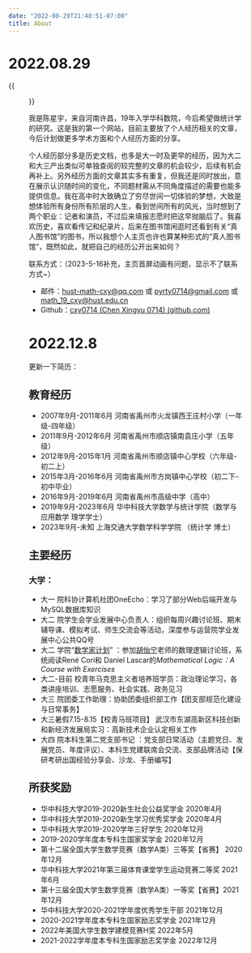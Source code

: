 ```yaml
---
date: "2022-08-29T21:48:51-07:00"
title: About
---
```


# 2022.08.29

{{<figure src="/media/about_my_photo.jpg" caption=" " width="640">}} 

我是陈星宇，来自河南许昌，19年入学华科数院，今后希望做统计学的研究。这是我的第一个网站，目前主要放了个人经历相关的文章，今后计划做更多学术方面和个人经历方面的分享。

个人经历部分多是历史文档，也多是大一时及更早的经历，因为大二和大三产出类似可单独查阅的较完整的文章的机会较少，后续有机会再补上。另外经历方面的文章其实多有重复，但我还是同时放出，意在展示认识随时间的变化，不同题材需从不同角度描述的需要也能多提供信息。我在高中时大致确立了穷尽世间一切体验的梦想，大致是想体验所有身份所有阶层的人生，看到世间所有的风光，当时想到了两个职业：记者和演员，不过后来填报志愿时把这早抛脑后了。我喜欢历史，喜欢看传记和纪录片，后来在图书馆闲逛时还看到有关“真人图书馆”的图书，所以我想个人主页也许也算某种形式的“真人图书馆”，既然如此，就把自己的经历公开出来如何？

联系方式：（2023-5-16补充，主页首屏动画有问题，显示不了联系方式~）

- 邮件：hust-math-cxy@qq.com 或 pyrty0714@gmail.com 或 math_19_cxy@hust.edu.cn
- Github：[cxy0714 (Chen Xingyu 0714) (github.com)](https://github.com/cxy0714)

# 2022.12.8

更新一下简历：

## 教育经历

- 2007年9月-2011年6月 河南省禹州市火龙镇西王庄村小学（一年级-四年级）
- 2011年9月-2012年6月 河南省禹州市顺店镇南袁庄小学（五年级）
- 2012年9月-2015年1月 河南省禹州市顺店镇中心学校（六年级-初二上）
- 2015年3月-2016年6月 河南省禹州市方岗镇中心学校（初二下-初中毕业）
- 2016年9月-2019年6月 河南省禹州市高级中学（高中）
- 2019年9月-2023年6月 华中科技大学数学与统计学院（数学与应用数学 理学学士）
- 2023年9月-未知 上海交通大学数学科学学院 （统计学 博士）

## 主要经历

### 大学：

- 大一 院科协计算机社团OneEcho：学习了部分Web后端开发与MySQL数据库知识
- 大二 院学生会学业发展中心负责人：组织每周兴趣讨论班、期末辅导课、模拟考试、师生交流会等活动，深度参与运营院学业发展中心公共QQ号
- 大二 学院“[数学家计划](https://mp.weixin.qq.com/s/aDX8OoVkNMfZL6dymnr71w)” ：参加[胡怡宁](http://english.maths.hust.edu.cn/info/1011/1093.htm)老师的数理逻辑讨论班，系统阅读René Cori和 Daniel Lascar的*Mathematical Logic：A Course with Exercises*
- 大二-目前 校青年马克思主义者培养班学员：政治理论学习，各类讲座培训、志愿服务、社会实践、政务见习
- 大三 院团委工作助理：协助团委组织部工作【团支部规范化建设与日常事务】
- 大三暑假7.15-8.15【校青马班项目】 武汉市东湖高新区科技创新和新经济发展局实习：高新技术企业认定相关工作
- 大四 院本科生第二党支部书记 ：党支部日常活动（主题党日、发展党员、年度评议）、本科生党建联席会交流、支部品牌活动【保研考研出国经验分享会、沙龙、手册编写】

## 所获奖励

- 华中科技大学2019-2020新生社会公益奖学金 2020年4月
- 华中科技大学2019-2020新生学习优秀奖学金 2020年4月
- 华中科技大学2019-2020学年三好学生 2020年12月
- 2019-2020学年度本专科生国家奖学金 2020年12月
- 第十二届全国大学生数学竞赛（数学A类）三等奖【省赛】 2020年12月
- 华中科技大学2021年第三届体育课堂学生运动竞赛二等奖 2021年6月
- 第十三届全国大学生数学竞赛（数学A类）一等奖【省赛】2021年12月
- 华中科技大学2020-2021学年度优秀学生干部 2021年12月
- 2020-2021学年度本专科生国家励志奖学金 2021年12月
- 2022年美国大学生数学建模竞赛H奖 2022年5月
- 2021-2022学年度本专科生国家励志奖学金 2022年12月
